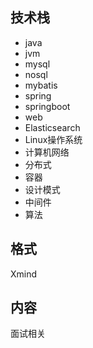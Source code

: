 ## 技术栈

- java
- jvm
- mysql
- nosql
- mybatis
- spring
- springboot
- web
- Elasticsearch
- Linux操作系统
- 计算机网络
- 分布式
- 容器
- 设计模式
- 中间件
- 算法



## 格式

Xmind



## 内容

面试相关

